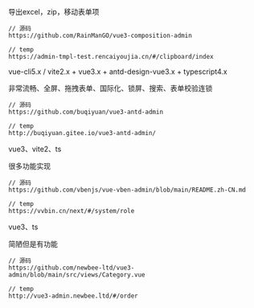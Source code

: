导出excel，zip，移动表单项

```
// 源码
https://github.com/RainManGO/vue3-composition-admin

// temp
https://admin-tmpl-test.rencaiyoujia.cn/#/clipboard/index
```



vue-cli5.x / vite2.x + vue3.x + antd-design-vue3.x + typescript4.x

非常流畅、全屏、拖拽表单、国际化、锁屏、搜索、表单校验连锁

```
// 源码
https://github.com/buqiyuan/vue3-antd-admin

// temp
http://buqiyuan.gitee.io/vue3-antd-admin/
```



vue3、vite2、ts

很多功能实现

```
// 源码
https://github.com/vbenjs/vue-vben-admin/blob/main/README.zh-CN.md

// temp
https://vvbin.cn/next/#/system/role
```



vue3、ts

简陋但是有功能

```
// 源码
https://github.com/newbee-ltd/vue3-admin/blob/main/src/views/Category.vue

// temp
http://vue3-admin.newbee.ltd/#/order
```

